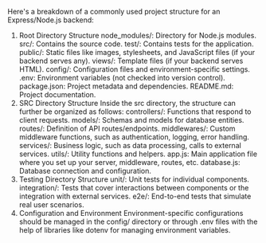Here's a breakdown of a commonly used project structure for an Express/Node.js backend:
1. Root Directory Structure
node_modules/: Directory for Node.js modules.
src/: Contains the source code.
test/: Contains tests for the application.
public/: Static files like images, stylesheets, and JavaScript files (if your backend serves any).
views/: Template files (if your backend serves HTML).
config/: Configuration files and environment-specific settings.
.env: Environment variables (not checked into version control).
package.json: Project metadata and dependencies.
README.md: Project documentation.
2. SRC Directory Structure
Inside the src directory, the structure can further be organized as follows:
controllers/: Functions that respond to client requests.
models/: Schemas and models for database entities.
routes/: Definition of API routes/endpoints.
middlewares/: Custom middleware functions, such as authentication, logging, error handling.
services/: Business logic, such as data processing, calls to external services.
utils/: Utility functions and helpers.
app.js: Main application file where you set up your server, middleware, routes, etc.
database.js: Database connection and configuration.
3. Testing Directory Structure
unit/: Unit tests for individual components.
integration/: Tests that cover interactions between components or the integration with external services.
e2e/: End-to-end tests that simulate real user scenarios.
4. Configuration and Environment
Environment-specific configurations should be managed in the config/ directory or through .env files with the help of libraries like dotenv for managing environment variables.
